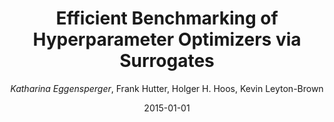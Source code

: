---
title: "Efficient Benchmarking of Hyperparameter Optimizers via Surrogates"
author: "*Katharina Eggensperger*, Frank Hutter, Holger H. Hoos, Kevin Leyton-Brown"
collection: publications
permalink: /publication/2015-SurrogateBenchmarks
date: 2015-01-01
venue: "Proceedings of the Twenty-Ninth AAAI Conference on Artificial Intelligence (AAAI'15)"
arxiv: 'https://arxiv.org/pdf/2009.13828'
pdf: 'https://ml.informatik.uni-freiburg.de/wp-content/uploads/papers/15-AAAI-Surrogates.pdf'
doi: 'https://doi.org/10.1609/aaai.v29i1.9375'
poster: 'https://ml.informatik.uni-freiburg.de/wp-content/uploads/papers/15-AAAI-Surrogates-poster.pdf'
excerpt: 'Note: Superseding "Surrogate Benchmarks for Hyperparameter Optimization" in MetaSel @ ECAI 2014'
---